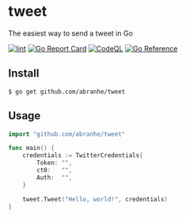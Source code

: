 # tweet

The easiest way to send a tweet in Go

[![lint](https://github.com/abranhe/tweet/actions/workflows/lint.yml/badge.svg)](https://github.com/abranhe/tweet/actions/workflows/lint.yml)
[![Go Report Card](https://goreportcard.com/badge/github.com/abranhe/tweet)](https://goreportcard.com/report/github.com/abranhe/tweet)
[![CodeQL](https://github.com/abranhe/tweet/actions/workflows/codeql.yml/badge.svg)](https://github.com/abranhe/tweet/actions/workflows/codeql.yml)
[![Go Reference](https://pkg.go.dev/badge/github.com/abranhe/tweet.svg)](https://pkg.go.dev/github.com/abranhe/tweet)

## Install

```console
$ go get github.com/abranhe/tweet
```

## Usage

```go
import "github.com/abranhe/tweet"

func main() {
	credentials := TwitterCredentials{
		Token: "",
		ct0:   "",
		Auth:  "",
	}

	tweet.Tweet("Hello, world!", credentials)
}
```
